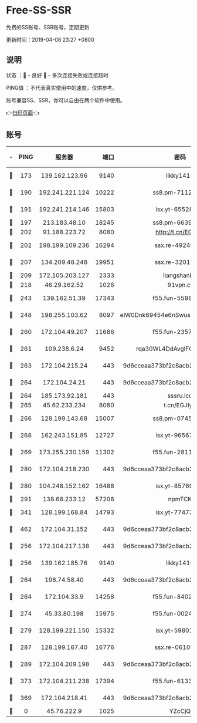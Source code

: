 # Free-SS-SSR

免费的SS账号、SSR账号，定期更新

更新时间：2019-04-08 23:27 +0800

## 说明

状态     ：🙂 - 良好 🙁 - 多次连接失败或连接超时

PING值   ：不代表真实使用中的速度，仅供参考。

账号兼容SS、SSR，你可以自由在两个软件中使用。

👉[扫码页面](https://liesauer.github.io/Free-SS-SSR/)👈

## 账号

|-|PING|服务器|端口|密码|加密方式|区域|
|:----:|:----:|:-----:|-----:|:----:|:----:|:----:|
|🙂|173|139.162.123.96|9140|likky1415|aes-256-cfb|JP|
|🙂|190|192.241.221.124|10222|ss8.pm-71123856|aes-256-cfb|US|
|🙂|191|192.241.214.146|15803|isx.yt-65528356|aes-256-cfb|US|
|🙂|197|213.183.48.10|18245|ss8.pm-66393929|rc4-md5|RU|
|🙂|202|91.188.223.72|8080|http://t.cn/EGJIyrl|rc4-md5|RU|
|🙂|202|198.199.109.236|16294|ssx.re-49249273|aes-256-cfb|US|
|🙂|207|134.209.48.248|19951|ssx.re-32012772|aes-256-cfb|US|
|🙂|209|172.105.203.127|2333|liangshanbo|chacha20|JP|
|🙂|218|46.29.162.52|1026|91vpn.cf|rc4-md5|RU|
|🙂|243|139.162.51.39|17343|f55.fun-55982409|aes-256-cfb|SG|
|🙂|248|198.255.103.62|8097|eIW0Dnk69454e6nSwuspv9DmS201tQ0D|aes-256-cfb|US|
|🙂|260|172.104.49.207|11686|f55.fun-23572783|aes-256-cfb|SG|
|🙂|261|109.238.6.24|9452|rqa30WL4DdAvgIFG6Fs3znzTa|aes-256-cfb|FR|
|🙂|263|172.104.215.24|443|9d6cceaa373bf2c8acb22e60b6a58be6|aes-256-cfb|US|
|🙂|264|172.104.24.21|443|9d6cceaa373bf2c8acb22e60b6a58be6|aes-256-cfb|US|
|🙂|264|185.173.92.181|443|sssru.icu|rc4-md5|RU|
|🙂|265|45.62.233.234|8080|t.cn/EGJIyrl|rc4-md5|CA|
|🙂|266|128.199.143.68|15007|ss8.pm-07458525|aes-256-cfb|SG|
|🙂|268|162.243.151.85|12727|isx.yt-96567464|aes-256-cfb|US|
|🙂|269|173.255.230.159|11302|f55.fun-28114209|aes-256-cfb|US|
|🙂|280|172.104.218.230|443|9d6cceaa373bf2c8acb22e60b6a58be6|aes-256-cfb|US|
|🙂|280|104.248.152.162|16488|isx.yt-85769451|aes-256-cfb|SG|
|🙂|291|138.68.233.12|57206|npmTCK|rc4-md5|US|
|🙂|341|128.199.168.84|14793|isx.yt-77473407|aes-256-cfb|SG|
|🙂|462|172.104.31.152|443|9d6cceaa373bf2c8acb22e60b6a58be6|aes-256-cfb|US|
|🙂|256|172.104.217.138|443|9d6cceaa373bf2c8acb22e60b6a58be6|aes-256-cfb|US|
|🙂|256|139.162.185.76|9140|likky1415|aes-256-cfb|DE|
|🙂|264|198.74.58.40|443|9d6cceaa373bf2c8acb22e60b6a58be6|aes-256-cfb|US|
|🙂|264|172.104.33.9|14258|f55.fun-84028814|aes-256-cfb|SG|
|🙂|274|45.33.80.198|15975|f55.fun-00246123|aes-256-cfb|US|
|🙂|279|128.199.221.150|15332|isx.yt-59801351|aes-256-cfb|SG|
|🙂|287|128.199.167.40|16776|ssx.re-06109794|aes-256-cfb|SG|
|🙂|289|172.104.209.198|443|9d6cceaa373bf2c8acb22e60b6a58be6|aes-256-cfb|US|
|🙂|373|172.104.211.238|17394|f55.fun-61332422|aes-256-cfb|US|
|🙁|369|172.104.218.41|443|9d6cceaa373bf2c8acb22e60b6a58be6|aes-256-cfb|US|
|🙁|0|45.76.222.9|1025|YZcCjQ|rc4-md5|JP|
